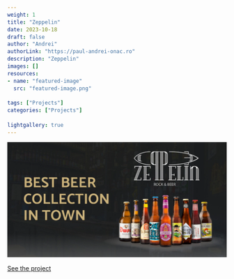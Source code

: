```yaml
---
weight: 1
title: "Zeppelin"
date: 2023-10-18
draft: false
author: "Andrei"
authorLink: "https://paul-andrei-onac.ro"
description: "Zeppelin"
images: []
resources:
- name: "featured-image"
  src: "featured-image.png"

tags: ["Projects"]
categories: ["Projects"]

lightgallery: true
---
```


![Zeppelin](./image.webp)

[See the project](https://zeppelin.heavyhead.ro/)
